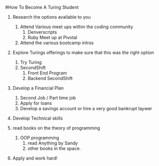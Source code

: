 #How To Become A Turing Student

1. Research the options available to you
    1. Attend Various meet ups within the coding community
        1. Denverscripts
        1. Ruby Meet up at Pivotal
    1. Attend the various bootcamp intros

1. Explore Turings offerings to make sure that this was the right option
    1. Try Turing
    1. SecondShift
        1. Front End Program
        1. Backend SecondShift

1. Develop a Financial Plan
    1. Second Job / Part time job
    1. Apply for loans
    1. Develop a savings account or hire a very good bankrupt laywer

1. Develop Technical skills
  1. read books on the theory of programming
       1. OOP programming
            1. read Anything by Sandy
            2. other books in the space.

1. Apply and work hard! 
